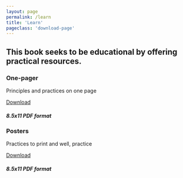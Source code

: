 ```yaml
---
layout: page
permalink: /learn
title: 'Learn'
pageclass: 'download-page'
---
```

## This book seeks to be educational by offering practical resources.

### One-pager

Principles and practices on one page

<a href="/downloads/hopefuldesign.pdf" class="btn-small">Download</a>

##### *8.5x11 PDF format*

### Posters

Practices to print and well, practice

<a href="/downloads/hopefuldesign-posters.zip" class="btn-small">Download</a>

##### *8.5x11 PDF format*
